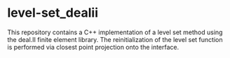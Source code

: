 # level-set_dealii
This repository contains a C++ implementation of a level set method using the deal.II finite element library. The reinitialization of the level set function is performed via closest point projection onto the interface. 
